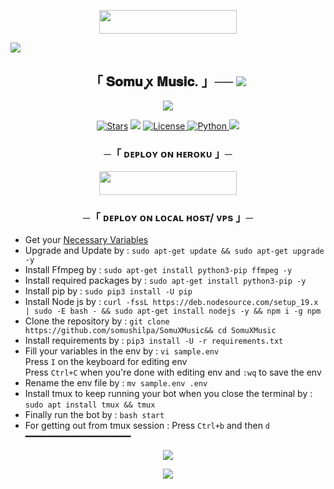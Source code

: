   <p align="center"><a href="https://t.me/alone_somu6"> <img src="https://img.shields.io/badge/Credit%20To%20Owner-darkred?style=for-the-badge" width="220" height="38.45"/></a></p>

<img src="https://user-images.githubusercontent.com/73097560/115834477-dbab4500-a447-11eb-908a-139a6edaec5c.gif">
<h2 align="center">
    「 𝐒𝐨𝐦𝐮 ꭙ 𝐌𝐮𝐬𝐢𝐜. 」──
<img src="https://user-images.githubusercontent.com/73097560/115834477-dbab4500-a447-11eb-908a-139a6edaec5c.gif">
</h2>

<p align="center">
  <img src="https://telegra.ph/file/aa79061512c27fa7b44ac.jpg">
</p>

<p align="center">
<a href="https://github.com/somushilpa/SomuXMusic/stargazers"> <img src="https://img.shields.io/github/stars/somushilpa/SomuXMusic?color=black&logo=github&logoColor=black&style=for-the-badge" alt="Stars" /></a>
<a href="https://github.com/somushilpa/SomuXMusic/network/members"> <img src="https://img.shields.io/github/forks/somushilpa/SomuXMusic?color=black&logo=github&logoColor=black&style=for-the-badge" /></a>
<a href="https://github.com/somushilpa/SomuXMusic/blob/main/LICENSE"> <img src="https://img.shields.io/badge/License-MIT-blueviolet?style=for-the-badge" alt="License" /> </a>
<a href="https://www.python.org/"> <img src="https://img.shields.io/badge/Written%20in-Python-orange?style=for-the-badge&logo=python" alt="Python" /> </a>
<a href="https://github.com/somushilpa/SomuXMusic/commits/somushilpa"> <img src="https://img.shields.io/github/last-commit/somushilpa/SomuXMusic?color=blue&logo=github&logoColor=green&style=for-the-badge" /></a>
</p>


<h3 align="center">
    ─「 ᴅᴇᴩʟᴏʏ ᴏɴ ʜᴇʀᴏᴋᴜ 」─
</h3>

<p align="center"><a href="https://dashboard.heroku.com/new?template=https://github.com/somushilpa/SomuXMusic"> <img src="https://img.shields.io/badge/Deploy%20On%20Heroku-blue?style=for-the-badge&logo=heroku" width="220" height="38.45"/></a></p>

<h3 align="center">
    ─「 ᴅᴇᴩʟᴏʏ ᴏɴ ʟᴏᴄᴀʟ ʜᴏsᴛ/ ᴠᴘs 」─
</h3>

- Get your [Necessary Variables](https://github.com/somushilpa/SomuXMusic/blob/main/sample.env)
- Upgrade and Update by :
`sudo apt-get update && sudo apt-get upgrade -y`
- Install Ffmpeg by :
`sudo apt-get install python3-pip ffmpeg -y`
- Install required packages by :
`sudo apt-get install python3-pip -y`
- Install pip by :
`sudo pip3 install -U pip`
- Install Node js by :
`curl -fssL https://deb.nodesource.com/setup_19.x | sudo -E bash - && sudo apt-get install nodejs -y && npm i -g npm`
- Clone the repository by :
`git clone https://github.com/somushilpa/SomuXMusic&& cd SomuXMusic`
- Install requirements by :
`pip3 install -U -r requirements.txt`
- Fill your variables in the env by :
`vi sample.env`<br>
Press `I` on the keyboard for editing env<br>
Press `Ctrl+C` when you're done with editing env and `:wq` to save the env<br>
- Rename the env file by :
`mv sample.env .env`
- Install tmux to keep running your bot when you close the terminal by :
`sudo apt install tmux && tmux`
- Finally run the bot by :
`bash start`
- For getting out from tmux session : Press `Ctrl+b` and then `d`<br>
━━━━━━━━━━━━━━━━━━━━

<p align="center">
<a href="https://telegram.me/somueditingzone"><img src="https://img.shields.io/badge/-Support%20Group-blue.svg?style=for-the-badge&logo=Telegram"></a>
</p>

<p align="center">
<a href="https://telegram.me/somueditingzone"><img src="https://img.shields.io/badge/-Support%20Channel-blue.svg?style=for-the-badge&logo=Telegram"></a>
</p>
